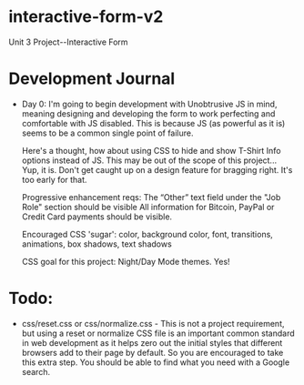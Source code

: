 # interactive-form-v2
 Unit 3 Project--Interactive Form

# Development Journal
- Day 0:
  I'm going to begin development with Unobtrusive JS in mind, meaning designing and developing the form to work perfecting and comfortable with JS disabled. This is because JS (as powerful as it is) seems to be a common single point of failure.

  Here's a thought, how about using CSS to hide and show T-Shirt Info options instead of JS. This may be out of the scope of this project...
  Yup, it is. Don't get caught up on a design feature for bragging right. It's too early for that.

  Progressive enhancement reqs:
    The “Other” text field under the "Job Role" section should be visible
    All information for Bitcoin, PayPal or Credit Card payments should be visible.

  Encouraged CSS 'sugar':
    color,
    background color,
    font,
    transitions,
    animations,
    box shadows,
    text shadows

  CSS goal for this project:
    Night/Day Mode themes. Yes!


# Todo:
- css/reset.css or css/normalize.css - This is not a project requirement, but using a reset or normalize CSS file is an important common standard in web development as it helps zero out the initial styles that different browsers add to their page by default. So you are encouraged to take this extra step. You should be able to find what you need with a Google search.
